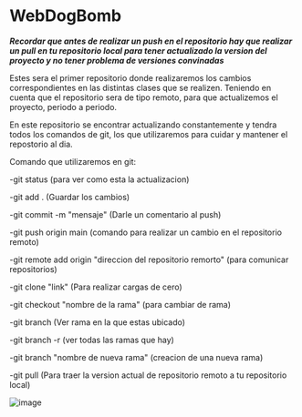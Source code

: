 # WebDogBomb

***Recordar que antes de realizar un push en el repositorio hay que realizar un pull en tu repositorio local para tener actualizado la version del proyecto y no tener problema de versiones convinadas***

Estes sera el primer repositorio donde realizaremos los cambios correspondientes en las distintas clases que se realizen. Teniendo en cuenta que el repositorio sera de tipo remoto, para que actualizemos el proyecto, periodo a periodo.

En este repositorio se encontrar actualizando constantemente y tendra todos los comandos de git, los que utilizaremos para cuidar y mantener el repostorio al dia.

Comando que utilizaremos en git:

-git status (para ver como esta la actualizacion)

-git add . (Guardar los cambios)

-git commit -m "mensaje" (Darle un comentario al push)

-git push origin main (comando para realizar un cambio en el repositorio remoto)

-git remote add origin "direccion del repositorio remorto" (para comunicar repositorios)

-git clone "link" (Para realizar cargas de cero)

-git checkout "nombre de la rama" (para cambiar de rama)

-git branch (Ver rama en la que estas ubicado)

-git branch -r (ver todas las ramas que hay)

-git branch "nombre de nueva rama" (creacion de una nueva rama)

-git pull (Para traer la version actual de repositorio remoto a tu repositorio local)

![image](https://user-images.githubusercontent.com/107446673/224136379-24e78fc0-23c2-4d39-a395-440af26574e8.png)
